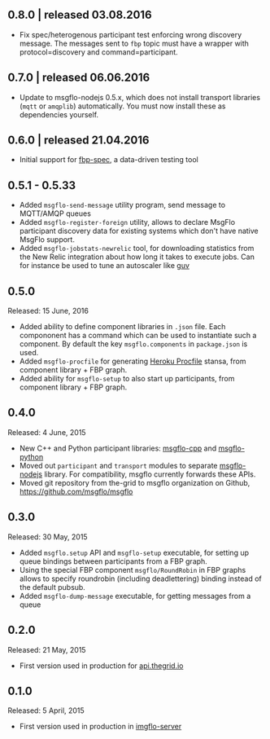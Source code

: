 ## 0.8.0 | released 03.08.2016

* Fix spec/heterogenous participant test enforcing wrong discovery message.
The messages sent to `fbp` topic must have a wrapper with protocol=discovery and command=participant.

## 0.7.0 | released 06.06.2016

* Update to msgflo-nodejs 0.5.x, which does not install transport libraries (`mqtt` or `amqplib`) automatically.
You must now install these as dependencies yourself.

## 0.6.0 | released 21.04.2016

* Initial support for [fbp-spec](https://github.com/flowbased/fbp-spec), a data-driven testing tool

## 0.5.1 - 0.5.33

* Added `msgflo-send-message` utility program, send message to MQTT/AMQP queues
* Added `msgflo-register-foreign` utility, allows to declare MsgFlo participant discovery data
for existing systems which don't have native MsgFlo support.
* Added `msgflo-jobstats-newrelic` tool, for downloading statistics from the New Relic integration
about how long it takes to execute jobs. Can for instance be used to tune an autoscaler like [guv](https://github.com/the-grid/guv)

## 0.5.0

Released: 15 June, 2016

* Added ability to define component libraries in `.json` file.
Each compononent has a command which can be used to instantiate such a component.
By default the key `msgflo.components` in `package.json` is used.
* Added `msgflo-procfile` for generating [Heroku Procfile](https://devcenter.heroku.com/articles/procfile) stansa, from component library + FBP graph.
* Added ability for `msgflo-setup` to also start up participants, from component library + FBP graph.

## 0.4.0

Released: 4 June, 2015

* New C++ and Python participant libraries:
[msgflo-cpp](https://github.com/msgflo/msgflo-cpp) and [msgflo-python](https://github.com/msgflo/msgflo-cpp)
* Moved out `participant` and `transport` modules to separate
[msgflo-nodejs](https://github.com/msgflo/msgflo-nodejs) library.
For compatibility, msgflo currently forwards these APIs.
* Moved git repository from the-grid to msgflo organization on Github, https://github.com/msgflo/msgflo

## 0.3.0

Released: 30 May, 2015

* Added `msgflo.setup` API and `msgflo-setup` executable,
for setting up queue bindings between participants from a FBP graph.
* Using the special FBP component `msgflo/RoundRobin` in FBP graphs
allows to specify roundrobin (including deadlettering) binding instead of the default pubsub.
* Added `msgflo-dump-message` executable, for getting messages from a queue

## 0.2.0

Released: 21 May, 2015

* First version used in production for [api.thegrid.io](http://developer.thegrid.io)

## 0.1.0

Released: 5 April, 2015

* First version used in production in [imgflo-server](http://github.com/jonnor/imgflo-server)
